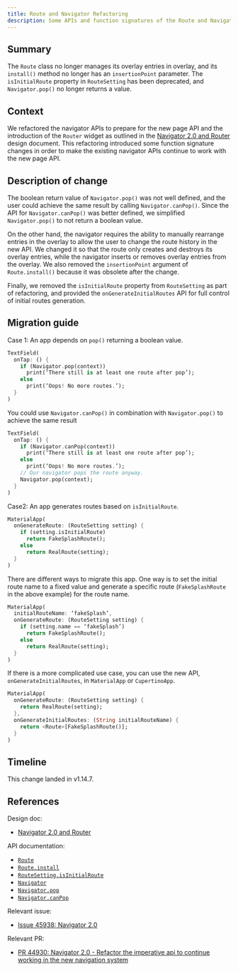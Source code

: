 ```yaml
---
title: Route and Navigator Refactoring
description: Some APIs and function signatures of the Route and Navigator classes have changed.
---
```


## Summary

The `Route` class no longer manages its overlay entries in overlay,
and its `install()` method no longer has an `insertionPoint` parameter.
The `isInitialRoute` property in `RouteSetting` has been deprecated,
and `Navigator.pop()` no longer returns a value. 

## Context

We refactored the navigator APIs to prepare for the new page API
and the introduction of the `Router` widget as outlined in
the [Navigator 2.0 and Router][] design document.
This refactoring introduced some function signature changes
in order to make the existing navigator APIs continue to work
with the new page API.

## Description of change

The boolean return value of `Navigator.pop()` was not well
defined, and the user could achieve the same result by calling
`Navigator.canPop()`.
Since the API for `Navigator.canPop()` was better defined,
we simplified `Navigator.pop()` to not return a boolean value.
 
On the other hand,
the navigator requires the ability to manually rearrange
entries in the overlay to allow the user to change the route
history in the new API.
We changed it so that the route only creates and destroys
its overlay entries, while the navigator inserts or
removes overlay entries from the overlay.
We also removed the `insertionPoint` argument of
`Route.install()` because it was obsolete after the change.
 
Finally, we removed the `isInitialRoute` property from
`RouteSetting` as part of refactoring, and provided the
`onGenerateInitialRoutes` API for full control of
initial routes generation.


## Migration guide

Case 1: An app depends on `pop()` returning a boolean value.

<!-- skip -->
```dart
TextField(
  onTap: () {
    if (Navigator.pop(context))
      print(‘There still is at least one route after pop’);
    else
      print(‘Oops! No more routes.’);
  }
)

```

You could use `Navigator.canPop()` in combination with
`Navigator.pop()` to achieve the same result

<!-- skip -->
```dart
TextField(
  onTap: () {
    if (Navigator.canPop(context))
      print(‘There still is at least one route after pop’);
    else
      print(‘Oops! No more routes.’);
    // Our navigator pops the route anyway.
    Navigator.pop(context);
  }
)
```


Case2: An app generates routes based on `isInitialRoute`.

<!-- skip -->
```dart
MaterialApp(
  onGenerateRoute: (RouteSetting setting) {
    if (setting.isInitialRoute)
      return FakeSplashRoute();
    else
      return RealRoute(setting);
  }
)
```

There are different ways to migrate this app.
One way is to set the initial route name
to a fixed value and generate a specific route
(`FakeSplashRoute` in the above example)
for the route name.

<!-- skip -->
```dart
MaterialApp(
  initialRouteName: ‘fakeSplash’,
  onGenerateRoute: (RouteSetting setting) {
    if (setting.name == ‘fakeSplash’)
      return FakeSplashRoute();
    else
      return RealRoute(setting);
  }
)
```

If there is a more complicated use case,
you can use the new API, `onGenerateInitialRoutes`,
in `MaterialApp` or `CupertinoApp`.

<!-- skip -->
```dart
MaterialApp(
  onGenerateRoute: (RouteSetting setting) {
    return RealRoute(setting);
  },
  onGenerateInitialRoutes: (String initialRouteName) {
    return <Route>[FakeSplashRoute()];
  }
)
```

## Timeline

This change landed in v1.14.7.

## References

Design doc:
* [Navigator 2.0 and Router][]

API documentation:
* [`Route`][]
* [`Route.install`][]
* [`RouteSetting.isInitialRoute`][]
* [`Navigator`][]
* [`Navigator.pop`][]
* [`Navigator.canPop`][]

Relevant issue:
* [Issue 45938: Navigator 2.0][]

Relevant PR:
* [PR 44930: Navigator 2.0 - Refactor the imperative api to continue working in the new navigation system][]


[Issue 45938: Navigator 2.0]: {{site.github}}/flutter/flutter/issues/45938
[`Navigator`]: {{site.api}}/flutter/widgets/Navigator-class.html
[`Navigator.pop`]: {{site.api}}/flutter/widgets/Navigator/pop.html
[`Navigator.canPop`]: {{site.api}}/flutter/widgets/Navigator/canPop.html
[Navigator 2.0 and Router]: /go/navigator-with-router
[PR 44930: Navigator 2.0 - Refactor the imperative api to continue working in the new navigation system]: {{site.github}}/flutter/flutter/pull/44930
[`Route`]: {{site.api}}/flutter/widgets/Route-class.html
[`Route.install`]: {{site.api}}/flutter/widgets/Route/install.html
[`RouteSetting.isInitialRoute`]: {{site.api}}/flutter/widgets/RouteSettings/isInitialRoute.html
